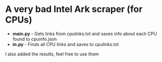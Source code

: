 # A very bad Intel Ark scraper (for CPUs)

- **main.py** - Gets links from cpulinks.txt and saves info about each CPU found to cpuinfo.json
- **in.py** - Finds all CPU links and saves to cpulinks.txt

I also added the results, feel free to use them
